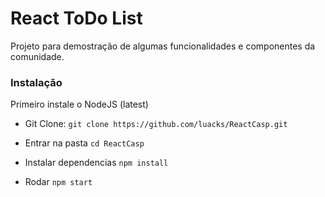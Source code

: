 # React ToDo List

Projeto para demostração de algumas funcionalidades e componentes da comunidade.

### Instalação

Primeiro instale o NodeJS (latest)

- Git Clone:
``` git clone https://github.com/luacks/ReactCasp.git ```

- Entrar na pasta
``` cd ReactCasp ```

- Instalar dependencias
``` npm install ```

- Rodar
``` npm start ```